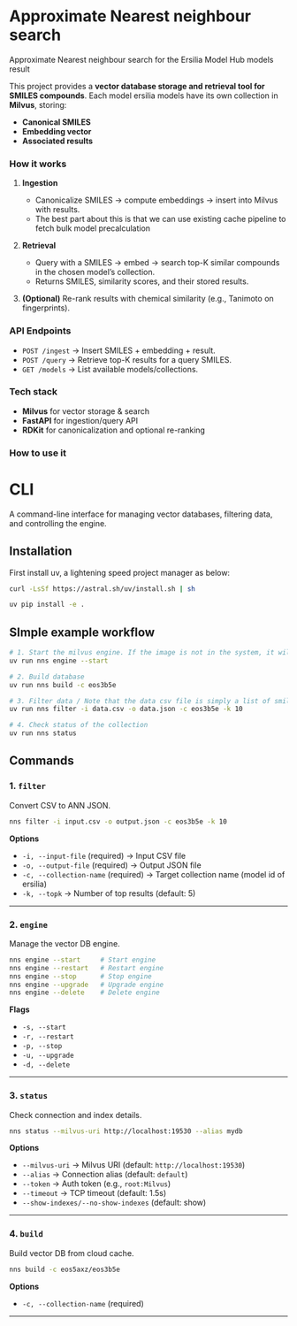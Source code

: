 # Approximate Nearest neighbour search
Approximate Nearest neighbour search for the Ersilia Model Hub models result

This project provides a **vector database storage and retrieval tool for SMILES compounds**. Each model ersilia models have its own collection in **Milvus**, storing:

* **Canonical SMILES**
* **Embedding vector**
* **Associated results** 

### How it works

1. **Ingestion**

   * Canonicalize SMILES → compute embeddings → insert into Milvus with results.
   * The best part about this is that we can use existing cache pipeline to fetch bulk model precalculation
2. **Retrieval**

   * Query with a SMILES → embed → search top-K similar compounds in the chosen model’s collection.
   * Returns SMILES, similarity scores, and their stored results.
3. **(Optional)** Re-rank results with chemical similarity (e.g., Tanimoto on fingerprints).

### API Endpoints

* `POST /ingest` → Insert SMILES + embedding + result.
* `POST /query` → Retrieve top-K results for a query SMILES.
* `GET /models` → List available models/collections.

### Tech stack

* **Milvus** for vector storage & search
* **FastAPI** for ingestion/query API
* **RDKit** for canonicalization and optional re-ranking

### How to use it


# CLI

A command-line interface for managing vector databases, filtering data, and controlling the engine.

## Installation
First install uv, a lightening speed project manager as below:
```bash
curl -LsSf https://astral.sh/uv/install.sh | sh
```

```bash
uv pip install -e .
```

## SImple example workflow

```bash
# 1. Start the milvus engine. If the image is not in the system, it will be pulled.
uv run nns engine --start

# 2. Build database
uv run nns build -c eos3b5e

# 3. Filter data / Note that the data csv file is simply a list of smiles
uv run nns filter -i data.csv -o data.json -c eos3b5e -k 10

# 4. Check status of the collection
uv run nns status
```

## Commands

### 1. `filter`

Convert CSV to ANN JSON.

```bash
nns filter -i input.csv -o output.json -c eos3b5e -k 10
```

**Options**

* `-i, --input-file` (required) → Input CSV file
* `-o, --output-file` (required) → Output JSON file
* `-c, --collection-name` (required) → Target collection name (model id of ersilia)
* `-k, --topk` → Number of top results (default: 5)

---

### 2. `engine`

Manage the vector DB engine.

```bash
nns engine --start     # Start engine
nns engine --restart   # Restart engine
nns engine --stop      # Stop engine
nns engine --upgrade   # Upgrade engine
nns engine --delete    # Delete engine
```

**Flags**

* `-s, --start`
* `-r, --restart`
* `-p, --stop`
* `-u, --upgrade`
* `-d, --delete`

---

### 3. `status`

Check connection and index details.

```bash
nns status --milvus-uri http://localhost:19530 --alias mydb
```

**Options**

* `--milvus-uri` → Milvus URI (default: `http://localhost:19530`)
* `--alias` → Connection alias (default: `default`)
* `--token` → Auth token (e.g., `root:Milvus`)
* `--timeout` → TCP timeout (default: 1.5s)
* `--show-indexes/--no-show-indexes` (default: show)

---

### 4. `build`

Build vector DB from cloud cache.

```bash
nns build -c eos5axz/eos3b5e
```

**Options**

* `-c, --collection-name` (required)

---
